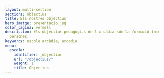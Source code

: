 ```yaml
---
layout: multi-section
sections: objectius
title: Els nostres objectius
hero_imatge: presentacio.jpg
color_pagina: vermell
description: Els objectius pedagògics de l'Arcàdia són la formació integral de les
  persones.
keywords: escola arcàdia, arcadia
menu:
  escola:
    identifier: _objectius
    url: "/objectius/"
    weight: 1
    title: Objectius
---
```

